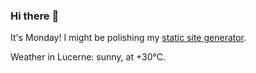 ### Hi there :wave:

It's Monday! I might be polishing my [static site generator](https://github.com/bewuethr/pandoc-bash-blog).

Weather in Lucerne: sunny, at +30°C.
